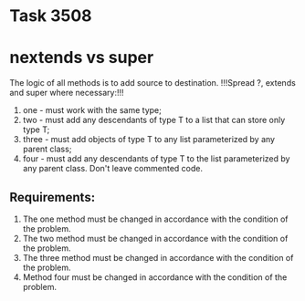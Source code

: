 # Task 3508
# nextends vs super

The logic of all methods is to add source to destination.
!!!Spread ?, extends and super where necessary:!!!
1) one - must work with the same type;
2) two - must add any descendants of type T to a list that can store only type T;
3) three - must add objects of type T to any list parameterized by any parent class;
4) four - must add any descendants of type T to the list parameterized by any parent class.
Don't leave commented code.


## Requirements:
1. The one method must be changed in accordance with the condition of the problem.
2. The two method must be changed in accordance with the condition of the problem.
3. The three method must be changed in accordance with the condition of the problem.
4. Method four must be changed in accordance with the condition of the problem.